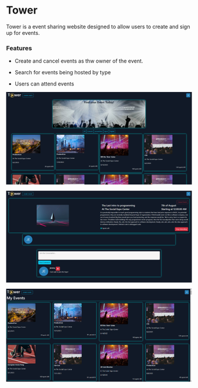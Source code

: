 

# Tower
Tower is a event sharing website designed to allow users to create and sign up for events.


### Features
- Create and cancel events as thw owner of the event.

- Search for events being hosted by type

- Users can attend events

![alt text](https://github.com/JeremyOlds/Tower/blob/main/public/TowerMainPage.png)

![alt text 2](https://github.com/JeremyOlds/Tower/blob/main/public/TowerEventPage.png)

![alt text 3](https://github.com/JeremyOlds/Tower/blob/main/public/TowerAccountPage.png)